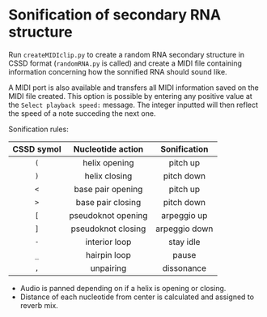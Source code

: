 # Sonification of secondary RNA structure

Run `createMIDIclip.py` to create a random  RNA secondary structure in CSSD format (`randomRNA.py` is called) and create a MIDI file containing information concerning how the sonnified RNA should sound like.

A MIDI port is also available and transfers all MIDI information saved on the MIDI file created.
This option is possible by entering any positive value at the `Select playback speed:` message.
The integer inputted will then reflect the speed of a note succeding the next one.

Sonification rules:

| CSSD symol | Nucleotide action  | Sonification  |
| :--------: |:------------------:| :------------:|
| `(`        | helix opening      | pitch up      |
| `)`        | helix closing      | pitch down    |
| `<`        | base pair opening  | pitch up      |
| `>`        | base pair closing  | pitch down    |
| `[`        | pseudoknot opening | arpeggio up   |
| `]`        | pseudoknot closing | arpeggio down |
| `-`        | interior loop      | stay idle     |
| `_`        | hairpin loop       | pause         |
| `,`        | unpairing          | dissonance    |

- Audio is panned depending on if a helix is opening or closing.
- Distance of each nucleotide from center is calculated and assigned to reverb mix.